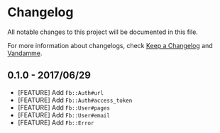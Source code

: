 # Changelog

All notable changes to this project will be documented in this file.

For more information about changelogs, check
[Keep a Changelog](http://keepachangelog.com) and
[Vandamme](http://tech-angels.github.io/vandamme).

## 0.1.0  - 2017/06/29

* [FEATURE] Add `Fb::Auth#url`
* [FEATURE] Add `Fb::Auth#access_token`
* [FEATURE] Add `Fb::User#pages`
* [FEATURE] Add `Fb::User#email`
* [FEATURE] Add `Fb::Error`
